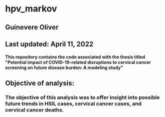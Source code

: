 # hpv_markov

## Guinevere Oliver
## Last updated: April 11, 2022

#### This repository contains the code associated with the thesis titled "Potential impact of COVID-19-related disruptions to cervical cancer screening on future disease burden: A modeling study"

## Objective of analysis: 
### The objective of this analysis was to offer insight into possible future trends in HSIL cases, cervical cancer cases, and cervical cancer deaths.
